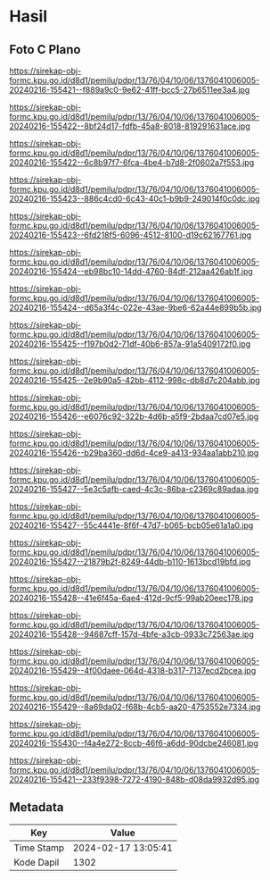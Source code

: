 # Hasil

## Foto C Plano

https://sirekap-obj-formc.kpu.go.id/d8d1/pemilu/pdpr/13/76/04/10/06/1376041006005-20240216-155421--f889a9c0-9e62-41ff-bcc5-27b6511ee3a4.jpg

https://sirekap-obj-formc.kpu.go.id/d8d1/pemilu/pdpr/13/76/04/10/06/1376041006005-20240216-155422--8bf24d17-fdfb-45a8-8018-819291631ace.jpg

https://sirekap-obj-formc.kpu.go.id/d8d1/pemilu/pdpr/13/76/04/10/06/1376041006005-20240216-155422--6c8b97f7-6fca-4be4-b7d8-2f0602a7f553.jpg

https://sirekap-obj-formc.kpu.go.id/d8d1/pemilu/pdpr/13/76/04/10/06/1376041006005-20240216-155423--886c4cd0-6c43-40c1-b9b9-249014f0c0dc.jpg

https://sirekap-obj-formc.kpu.go.id/d8d1/pemilu/pdpr/13/76/04/10/06/1376041006005-20240216-155423--6fd218f5-6096-4512-8100-d19c62167761.jpg

https://sirekap-obj-formc.kpu.go.id/d8d1/pemilu/pdpr/13/76/04/10/06/1376041006005-20240216-155424--eb98bc10-14dd-4760-84df-212aa426ab1f.jpg

https://sirekap-obj-formc.kpu.go.id/d8d1/pemilu/pdpr/13/76/04/10/06/1376041006005-20240216-155424--d65a3f4c-022e-43ae-9be6-62a44e899b5b.jpg

https://sirekap-obj-formc.kpu.go.id/d8d1/pemilu/pdpr/13/76/04/10/06/1376041006005-20240216-155425--f197b0d2-71df-40b6-857a-91a5409172f0.jpg

https://sirekap-obj-formc.kpu.go.id/d8d1/pemilu/pdpr/13/76/04/10/06/1376041006005-20240216-155425--2e9b90a5-42bb-4112-998c-db8d7c204abb.jpg

https://sirekap-obj-formc.kpu.go.id/d8d1/pemilu/pdpr/13/76/04/10/06/1376041006005-20240216-155426--e6076c92-322b-4d6b-a5f9-2bdaa7cd07e5.jpg

https://sirekap-obj-formc.kpu.go.id/d8d1/pemilu/pdpr/13/76/04/10/06/1376041006005-20240216-155426--b29ba360-dd6d-4ce9-a413-934aa1abb210.jpg

https://sirekap-obj-formc.kpu.go.id/d8d1/pemilu/pdpr/13/76/04/10/06/1376041006005-20240216-155427--5e3c5afb-caed-4c3c-86ba-c2369c89adaa.jpg

https://sirekap-obj-formc.kpu.go.id/d8d1/pemilu/pdpr/13/76/04/10/06/1376041006005-20240216-155427--55c4441e-8f6f-47d7-b065-bcb05e61a1a0.jpg

https://sirekap-obj-formc.kpu.go.id/d8d1/pemilu/pdpr/13/76/04/10/06/1376041006005-20240216-155427--21879b2f-8249-44db-b110-1613bcd19bfd.jpg

https://sirekap-obj-formc.kpu.go.id/d8d1/pemilu/pdpr/13/76/04/10/06/1376041006005-20240216-155428--41e6f45a-6ae4-412d-9cf5-99ab20eec178.jpg

https://sirekap-obj-formc.kpu.go.id/d8d1/pemilu/pdpr/13/76/04/10/06/1376041006005-20240216-155428--94687cff-157d-4bfe-a3cb-0933c72563ae.jpg

https://sirekap-obj-formc.kpu.go.id/d8d1/pemilu/pdpr/13/76/04/10/06/1376041006005-20240216-155429--4f00daee-064d-4318-b317-7137ecd2bcea.jpg

https://sirekap-obj-formc.kpu.go.id/d8d1/pemilu/pdpr/13/76/04/10/06/1376041006005-20240216-155429--8a69da02-f68b-4cb5-aa20-4753552e7334.jpg

https://sirekap-obj-formc.kpu.go.id/d8d1/pemilu/pdpr/13/76/04/10/06/1376041006005-20240216-155430--f4a4e272-8ccb-46f6-a6dd-90dcbe246081.jpg

https://sirekap-obj-formc.kpu.go.id/d8d1/pemilu/pdpr/13/76/04/10/06/1376041006005-20240216-155421--233f9398-7272-4190-848b-d08da9932d95.jpg


## Metadata

| Key        | Value               |
| ---------- | ------------------- |
| Time Stamp | 2024-02-17 13:05:41 |
| Kode Dapil | 1302                |



